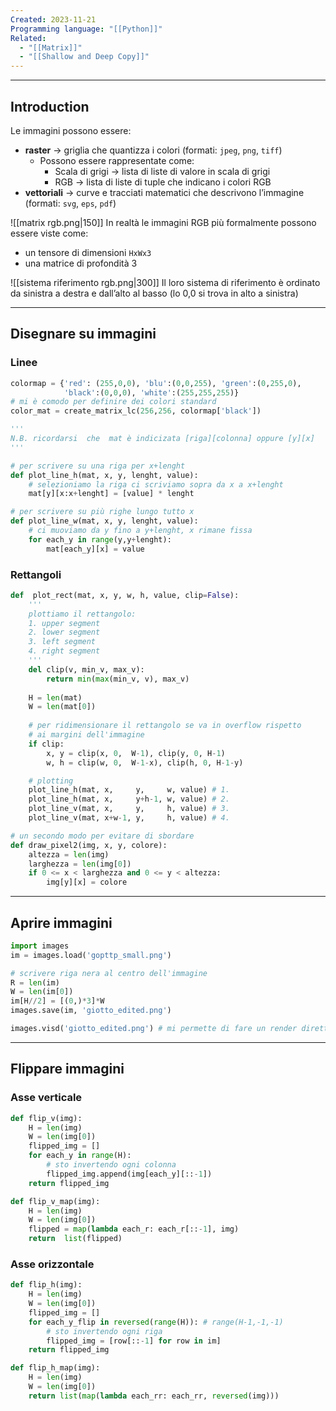 ```yaml
---
Created: 2023-11-21
Programming language: "[[Python]]"
Related:
  - "[[Matrix]]"
  - "[[Shallow and Deep Copy]]"
---
```

---
## Introduction
Le immagini possono essere:
- **raster** → griglia che quantizza i colori (formati: `jpeg`, `png`, `tiff`)
	- Possono essere rappresentate come:
		- Scala di grigi → lista di liste di valore in scala di grigi
		- RGB → lista di liste di tuple che indicano i colori RGB
- **vettoriali** → curve e tracciati matematici che descrivono l’immagine (formati: `svg`, `eps`, `pdf`)


![[matrix rgb.png|150]]
In realtà le immagini RGB più formalmente possono essere viste come:
- un tensore di dimensioni `HxWx3`
- una matrice di profondità 3

![[sistema riferimento rgb.png|300]]
Il loro sistema di riferimento è ordinato da sinistra a destra e dall’alto al basso (lo 0,0 si trova in alto a sinistra)

---
##  Disegnare su immagini

### Linee

```python
colormap = {'red': (255,0,0), 'blu':(0,0,255), 'green':(0,255,0),
			'black':(0,0,0), 'white':(255,255,255)}
# mi è comodo per definire dei colori standard
color_mat = create_matrix_lc(256,256, colormap['black'])

'''
N.B. ricordarsi  che  mat è indicizata [riga][colonna] oppure [y][x]
'''

# per scrivere su una riga per x+lenght
def plot_line_h(mat, x, y, lenght, value):
	# selezioniamo la riga ci scriviamo sopra da x a x+lenght
	mat[y][x:x+lenght] = [value] * lenght

# per scrivere su più righe lungo tutto x
def plot_line_w(mat, x, y, lenght, value):
	# ci muoviamo da y fino a y+lenght, x rimane fissa
	for each_y in range(y,y+lenght):
		mat[each_y][x] = value
```

### Rettangoli

```python
def  plot_rect(mat, x, y, w, h, value, clip=False):
	'''
	plottiamo il rettangolo:
	1. upper segment
	2. lower segment
	3. left segment
	4. right segment
	'''
	del clip(v, min_v, max_v):
		return min(max(min_v, v), max_v)
	
	H = len(mat)
	W = len(mat[0])
	
	# per ridimensionare il rettangolo se va in overflow rispetto
	# ai margini dell'immagine
	if clip:
		x, y = clip(x, 0,  W-1), clip(y, 0, H-1)
		w, h = clip(w, 0,  W-1-x), clip(h, 0, H-1-y)

	# plotting
	plot_line_h(mat, x,     y,     w, value) # 1.
	plot_line_h(mat, x,     y+h-1, w, value) # 2.
	plot_line_v(mat, x,     y,     h, value) # 3.
	plot_line_v(mat, x+w-1, y,     h, value) # 4.

# un secondo modo per evitare di sbordare
def draw_pixel2(img, x, y, colore):
	altezza = len(img)
	larghezza = len(img[0])
	if 0 <= x < larghezza and 0 <= y < altezza:
		img[y][x] = colore
```

---
## Aprire immagini

```python
import images
im = images.load('gopttp_small.png')

# scrivere riga nera al centro dell'immagine
R = len(im)
W = len(im[0])
im[H//2] = [(0,)*3]*W
images.save(im, 'giotto_edited.png')

images.visd('giotto_edited.png') # mi permette di fare un render direttamente in sypder su iphyton

```

---
## Flippare immagini
### Asse verticale

```python
def flip_v(img):
	H = len(img)
	W = len(img[0])
	flipped_img = []
	for each_y in range(H):
		# sto invertendo ogni colonna
		flipped_img.append(img[each_y][::-1])
	return flipped_img

def flip_v_map(img):
	H = len(img)
	W = len(img[0])
	flipped = map(lambda each_r: each_r[::-1], img)
	return  list(flipped)
```

### Asse orizzontale

```python
def flip_h(img):
	H = len(img)
	W = len(img[0])
	flipped_img = []
	for each_y_flip in reversed(range(H)): # range(H-1,-1,-1)
		# sto invertendo ogni riga
		flipped_img = [row[::-1] for row in im]
	return flipped_img

def flip_h_map(img):
	H = len(img)
	W = len(img[0])
	return list(map(lambda each_rr: each_rr, reversed(img)))
```